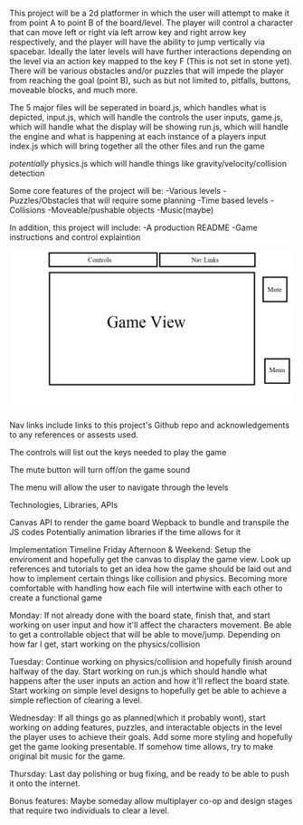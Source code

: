 This project will be a 2d platformer in which the user will attempt to make it from point A to point B of the board/level. The player will control a character that can move left or right via left arrow key and right arrow key respectively, and the player will have the ability to jump vertically via spacebar. Ideally the later levels will have further interactions depending on the level via an action key mapped to the key F (This is not set in stone yet). There will be various obstacles and/or puzzles that will impede the player from reaching the goal (point B), such as but not limited to, pitfalls, buttons, moveable blocks, and much more.

The 5 major files will be seperated in 
board.js, which handles what is depicted, 
input.js, which will handle the controls the user inputs, 
game.js,  which will handle what the display will be showing
run.js,   which will handle the engine and what is happening at each instance of a players input
index.js  which will bring together all the other files and run the game

*potentially* physics.js which will handle things like gravity/velocity/collision detection

Some core features of the project will be:
-Various levels
-Puzzles/Obstacles that will require some planning
-Time based levels
-Collisions
-Moveable/pushable objects
-Music(maybe)

In addition, this project will include:
-A production README
-Game instructions and control explaintion

![Getting Started](wireframe.png)

Nav links include links to this project's Github repo and acknowledgements to any references or assests used.

The controls will list out the keys needed to play the game

The mute button will turn off/on the game sound

The menu will allow the user to navigate through the levels


Technologies, Libraries, APIs

Canvas API to render the game board
Wepback to bundle and transpile the JS codes
Potentially animation libraries if the time allows for it

Implementation Timeline
Friday Afternoon & Weekend: Setup the enviroment and hopefully get the canvas to display the game view.
Look up references and tutorials to get an idea how the game should be laid out and how to implement certain
things like collision and physics. Becoming more comfortable with handling how each file will intertwine with
each other to create a functional game

Monday: If not already done with the board state, finish that, and start working on user input and how it'll affect
the characters movement. Be able to get a controllable object that will be able to move/jump. Depending on how far 
I get, start working on the physics/collision

Tuesday: Continue working on physics/collision and hopefully finish around halfway of the day. Start working on 
run.js which should handle what happens after the user inputs an action and how it'll reflect the board state. 
Start working on simple level designs to hopefully get be able to achieve a simple reflection of clearing a level.

Wednesday: If all things go as planned(which it probably wont), start working on adding features, puzzles, and interactable
objects in the level the player uses to achieve their goals. Add some more styling and hopefully get the game looking presentable.
If somehow time allows, try to make original bit music for the game.

Thursday: Last day polishing or bug fixing, and be ready to be able to push it onto the internet.

Bonus features:
Maybe someday allow multiplayer co-op and design stages that require two individuals to clear a level.